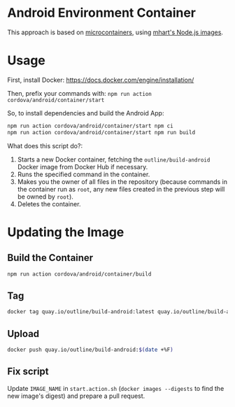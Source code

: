 # Android Environment Container

This approach is based on [microcontainers](https://www.iron.io/microcontainers-tiny-portable-containers/), using [mhart's Node.js images](https://github.com/mhart/alpine-node).

# Usage

First, install Docker:
https://docs.docker.com/engine/installation/

Then, prefix your commands with: `npm run action cordova/android/container/start`

So, to install dependencies and build the Android App:

```bash
npm run action cordova/android/container/start npm ci
npm run action cordova/android/container/start npm run build
```

What does this script do?:

1.  Starts a new Docker container, fetching the `outline/build-android` Docker image from Docker Hub if necessary.
1.  Runs the specified command in the container.
1.  Makes you the owner of all files in the repository (because commands in the container run as `root`, any new files created in the previous step will be owned by `root`).
1.  Deletes the container.

# Updating the Image

## Build the Container

```bash
npm run action cordova/android/container/build
```

## Tag

```bash
docker tag quay.io/outline/build-android:latest quay.io/outline/build-android:$(date +%F)
```

## Upload

```bash
docker push quay.io/outline/build-android:$(date +%F)
```

## Fix script

Update `IMAGE_NAME` in `start.action.sh` (`docker images --digests` to find the new image's digest) and prepare a pull request.
